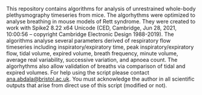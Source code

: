 This repository contains algorithms for analysis of unrestrained whole-body plethysmography timeseries from mice. The algorhythms were optimized to analyse breathing in mouse models of Rett syndrome. They were created to work with Spike2 8.22 x64 Unicode (CED, Cambridge, Jun 28, 2021, 10:00:56 – copyright Cambridge Electronic Design 1988-2019). The algorithms analyse several parameters derived of respiratory flow timeseries including inspiratory/expiratory time, peak inspiratory/expiratory flow, tidal volume, expired volume, breath frequency, minute volume, average real variability, successive variation, and apnoea count. The algorhythms also allow validation of breaths via comparison of tidal and expired volumes. For help using the script please contact ana.abdala@bristol.ac.uk. You must acknowledge the author in all scientific outputs that arise from direct use of this script (modified or not).
